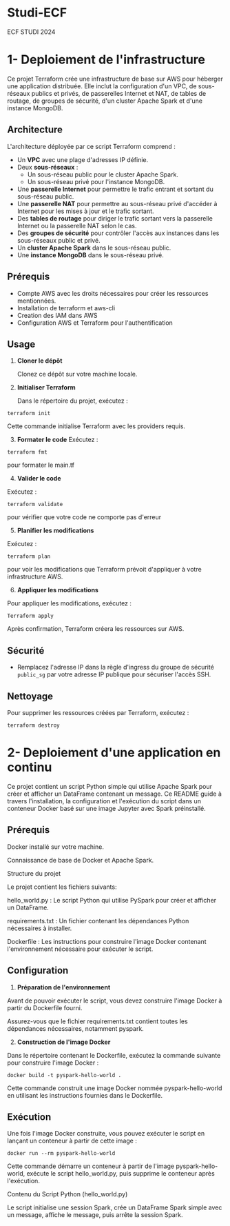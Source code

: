 # Studi-ECF
ECF STUDI 2024

# 1- Deploiement de l'infrastructure

Ce projet Terraform crée une infrastructure de base sur AWS pour héberger une application distribuée. Elle inclut la configuration d'un VPC, de sous-réseaux publics et privés, de passerelles Internet et NAT, de tables de routage, de groupes de sécurité, d'un cluster Apache Spark et d'une instance MongoDB.

## Architecture

L'architecture déployée par ce script Terraform comprend :
- Un **VPC** avec une plage d'adresses IP définie.
- Deux **sous-réseaux** :
  - Un sous-réseau public pour le cluster Apache Spark.
  - Un sous-réseau privé pour l'instance MongoDB.
- Une **passerelle Internet** pour permettre le trafic entrant et sortant du sous-réseau public.
- Une **passerelle NAT** pour permettre au sous-réseau privé d'accéder à Internet pour les mises à jour et le trafic sortant.
- Des **tables de routage** pour diriger le trafic sortant vers la passerelle Internet ou la passerelle NAT selon le cas.
- Des **groupes de sécurité** pour contrôler l'accès aux instances dans les sous-réseaux public et privé.
- Un **cluster Apache Spark** dans le sous-réseau public.
- Une **instance MongoDB** dans le sous-réseau privé.

## Prérequis

- Compte AWS avec les droits nécessaires pour créer les ressources mentionnées.
- Installation de terraform et aws-cli
- Creation des IAM dans AWS
- Configuration AWS et Terraform pour l'authentification

## Usage

1. **Cloner le dépôt**

   Clonez ce dépôt sur votre machine locale.

2. **Initialiser Terraform**

   Dans le répertoire du projet, exécutez :

```terraform init```

Cette commande initialise Terraform avec les providers requis.

3. **Formater le code**
Exécutez :

```terraform fmt```

pour formater le main.tf 

4. **Valider le code**

Exécutez :

```terraform validate```

pour vérifier que votre code ne comporte pas d'erreur

5. **Planifier les modifications**

Exécutez :

```terraform plan```

pour voir les modifications que Terraform prévoit d'appliquer à votre infrastructure AWS.

6. **Appliquer les modifications**

Pour appliquer les modifications, exécutez :

```Terraform apply```

Après confirmation, Terraform créera les ressources sur AWS.

## Sécurité

- Remplacez l'adresse IP dans la règle d'ingress du groupe de sécurité `public_sg` par votre adresse IP publique pour sécuriser l'accès SSH.

## Nettoyage

Pour supprimer les ressources créées par Terraform, exécutez :

```terraform destroy```

 # 2- Deploiement d'une application en continu

Ce projet contient un script Python simple qui utilise Apache Spark pour créer et afficher un DataFrame contenant un message. Ce README guide à travers l'installation, la configuration et l'exécution du script dans un conteneur Docker basé sur une image Jupyter avec Spark préinstallé.

## Prérequis

Docker installé sur votre machine.

Connaissance de base de Docker et Apache Spark.

Structure du projet

Le projet contient les fichiers suivants:

hello_world.py : Le script Python qui utilise PySpark pour créer et afficher un DataFrame.

requirements.txt : Un fichier contenant les dépendances Python nécessaires à installer.

Dockerfile : Les instructions pour construire l'image Docker contenant l'environnement nécessaire pour exécuter le script.

## Configuration

 1. **Préparation de l'environnement**

Avant de pouvoir exécuter le script, vous devez construire l'image Docker à partir du Dockerfile fourni. 

Assurez-vous que le fichier requirements.txt contient toutes les dépendances nécessaires, notamment pyspark.

 2. **Construction de l'image Docker**

Dans le répertoire contenant le Dockerfile, exécutez la commande suivante pour construire l'image Docker :


```docker build -t pyspark-hello-world . ```

Cette commande construit une image Docker nommée pyspark-hello-world en utilisant les instructions fournies dans le Dockerfile.

## Exécution

Une fois l'image Docker construite, vous pouvez exécuter le script en lançant un conteneur à partir de cette image :


```docker run --rm pyspark-hello-world```

Cette commande démarre un conteneur à partir de l'image pyspark-hello-world, exécute le script hello_world.py, puis supprime le conteneur après l'exécution.

Contenu du Script Python (hello_world.py)

Le script initialise une session Spark, crée un DataFrame Spark simple avec un message, affiche le message, puis arrête la session Spark.